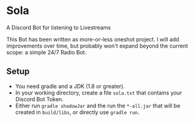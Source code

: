 # Sola
A Discord Bot for listening to Livestreams

This Bot has been written as more-or-less oneshot project. I will add improvements over time, but probably won't expand beyond the current scope: a simple 24/7 Radio Bot.

## Setup

* You need gradle and a JDK (1.8 or greater).
* In your working directory, create a file `sola.txt` that contains your Discord Bot Token.
* Either run `gradle shadowJar` and the run the `*-all.jar` that will be created in `build/libs`, or directly use `gradle run`.

